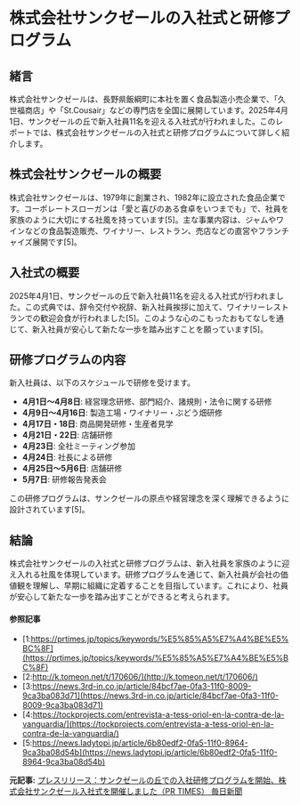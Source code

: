 # 株式会社サンクゼールの入社式と研修プログラム

## 緒言

株式会社サンクゼールは、長野県飯綱町に本社を置く食品製造小売企業で、「久世福商店」や「St.Cousair」などの専門店を全国に展開しています。2025年4月1日、サンクゼールの丘で新入社員11名を迎える入社式が行われました。このレポートでは、株式会社サンクゼールの入社式と研修プログラムについて詳しく紹介します。

## 株式会社サンクゼールの概要

株式会社サンクゼールは、1979年に創業され、1982年に設立された食品企業です。コーポレートスローガンは「愛と喜びのある食卓をいつまでも」で、社員を家族のように大切にする社風を持っています[5]。主な事業内容は、ジャムやワインなどの食品製造販売、ワイナリー、レストラン、売店などの直営やフランチャイズ展開です[5]。

## 入社式の概要

2025年4月1日、サンクゼールの丘で新入社員11名を迎える入社式が行われました。この式典では、辞令交付や祝辞、新入社員挨拶に加えて、ワイナリーレストランでの歓迎会食が行われました[5]。このような心のこもったおもてなしを通じて、新入社員が安心して新たな一歩を踏み出すことを願っています[5]。

## 研修プログラムの内容

新入社員は、以下のスケジュールで研修を受けます。

- **4月1日～4月8日**: 経営理念研修、部門紹介、諸規則・法令に関する研修
- **4月9日～4月16日**: 製造工場・ワイナリー・ぶどう畑研修
- **4月17日・18日**: 商品開発研修・生産者見学
- **4月21日・22日**: 店舗研修
- **4月23日**: 全社ミーティング参加
- **4月24日**: 社長による研修
- **4月25日～5月6日**: 店舗研修
- **5月7日**: 研修報告発表会

この研修プログラムは、サンクゼールの原点や経営理念を深く理解できるように設計されています[5]。

## 結論

株式会社サンクゼールの入社式と研修プログラムは、新入社員を家族のように迎え入れる社風を体現しています。研修プログラムを通じて、新入社員が会社の価値観を理解し、早期に組織に定着することを目指しています。これにより、社員が安心して新たな一歩を踏み出すことができると考えられます。

#### 参照記事
- [1:https://prtimes.jp/topics/keywords/%E5%85%A5%E7%A4%BE%E5%BC%8F](https://prtimes.jp/topics/keywords/%E5%85%A5%E7%A4%BE%E5%BC%8F)
- [2:http://k.tomeon.net/t/170606/](http://k.tomeon.net/t/170606/)
- [3:https://news.3rd-in.co.jp/article/84bcf7ae-0fa3-11f0-8009-9ca3ba083d71](https://news.3rd-in.co.jp/article/84bcf7ae-0fa3-11f0-8009-9ca3ba083d71)
- [4:https://tockprojects.com/entrevista-a-tess-oriol-en-la-contra-de-la-vanguardia/](https://tockprojects.com/entrevista-a-tess-oriol-en-la-contra-de-la-vanguardia/)
- [5:https://news.ladytopi.jp/article/6b80edf2-0fa5-11f0-8964-9ca3ba08d54b](https://news.ladytopi.jp/article/6b80edf2-0fa5-11f0-8964-9ca3ba08d54b)


**元記事:** [プレスリリース：サンクゼールの丘での入社研修プログラムを開始、株式会社サンクゼール入社式を開催しました（PR TIMES） 毎日新聞](https://mainichi.jp/articles/20250402/pr1/00m/020/268000c)